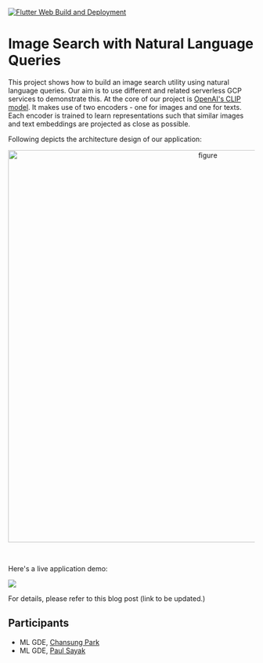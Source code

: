 [![Flutter Web Build and Deployment](https://github.com/deep-diver/image_search_with_natural_language/actions/workflows/main.yml/badge.svg)](https://github.com/deep-diver/image_search_with_natural_language/actions/workflows/main.yml) 

# Image Search with Natural Language Queries

This project shows how to build an image search utility using natural language queries. Our aim is to use different and related serverless GCP services to demonstrate this. At the core of our project is [OpenAI's CLIP model](https://openai.com/blog/clip/). It makes use of two encoders - one for images and one for texts. Each encoder is trained to learn representations such that similar images and text embeddings are projected as close as possible. 

Following depicts the architecture design of our application:

<p align="center">
<img width="800" alt="figure" src="https://i.ibb.co/qxdPdJd/architecture-diagram.png">
</p><br>

Here's a live application demo:

![](https://i.ibb.co/t2PGbV5/with-memorystore2-only-CPU.gif)

For details, please refer to this blog post (link to be updated.)

## Participants

- ML GDE, [Chansung Park](https://twitter.com/algo_diver)
- ML GDE, [Paul Sayak](https://twitter.com/RisingSayak)
